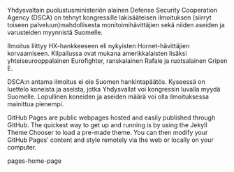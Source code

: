 Yhdysvaltain puolustusministeriön alainen Defense Security Cooperation Agency (DSCA) on tehnyt kongressille lakisääteisen ilmoituksen (siirryt toiseen palveluun)mahdollisesta monitoimihävittäjien sekä niiden aseiden ja varusteiden myynnistä Suomelle.

Ilmoitus liittyy HX-hankkeeseen eli nykyisten Hornet-hävittäjien korvaamiseen. Kilpailussa ovat mukana amerikkalaisten lisäksi yhteiseurooppalainen Eurofighter, ranskalainen Rafale ja ruotsalainen Gripen E.

DSCA:n antama ilmoitus ei ole Suomen hankintapäätös. Kyseessä on luettelo koneista ja aseista, jotka Yhdysvallat voi kongressin luvalla myydä Suomelle. Lopullinen koneiden ja aseiden määrä voi olla ilmoituksessa mainittua pienempi.

GitHub Pages are public webpages hosted and easily published through GitHub. The quickest way to get up and running is by using the Jekyll Theme Chooser to load a pre-made theme. You can then modify your GitHub Pages’ content and style remotely via the web or locally on your computer.

pages-home-page